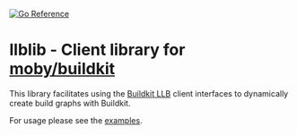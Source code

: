[![Go Reference](https://pkg.go.dev/badge/github.com/coryb/llblib.svg)](https://pkg.go.dev/github.com/coryb/llblib)

# llblib - Client library for [moby/buildkit](https://github.com/moby/buildkit)

This library facilitates using the [Buildkit LLB](https://pkg.go.dev/github.com/moby/buildkit@master/client/llb) client interfaces to dynamically create build graphs with Buildkit.

For usage please see the [examples](./examples).